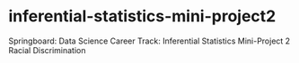 # inferential-statistics-mini-project2
Springboard: Data Science Career Track: Inferential Statistics Mini-Project 2 Racial Discrimination
